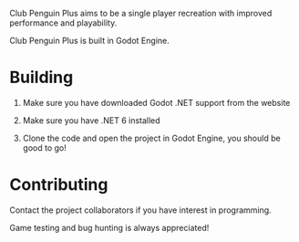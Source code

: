 Club Penguin Plus aims to be a single player recreation with improved performance and playability.

Club Penguin Plus is built in Godot Engine.

# Building

1. Make sure you have downloaded Godot .NET support from the website

2. Make sure you have .NET 6 installed

3. Clone the code and open the project in Godot Engine, you should be good to go!

# Contributing

Contact the project collaborators if you have interest in programming.

Game testing and bug hunting is always appreciated!
